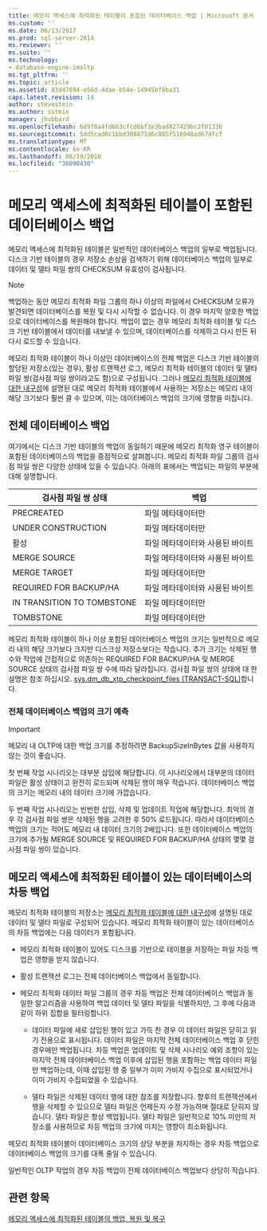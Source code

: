 ```yaml
---
title: 메모리 액세스에 최적화된 테이블이 포함된 데이터베이스 백업 | Microsoft 문서
ms.custom: ''
ms.date: 06/13/2017
ms.prod: sql-server-2014
ms.reviewer: ''
ms.suite: ''
ms.technology:
- database-engine-imoltp
ms.tgt_pltfrm: ''
ms.topic: article
ms.assetid: 83d47694-e56d-4dae-b54e-14945bf8ba31
caps.latest.revision: 14
author: stevestein
ms.author: sstein
manager: jhubbard
ms.openlocfilehash: 6d9f0a4fd663cfcd6bf3e3bad827429bc2f0133b
ms.sourcegitcommit: 5dd5cad0c1bbd308471d6c885f516948ad67dfcf
ms.translationtype: MT
ms.contentlocale: ko-KR
ms.lasthandoff: 06/19/2018
ms.locfileid: "36090430"
---
```

# <a name="backing-up-a-database-with-memory-optimized-tables"></a>메모리 액세스에 최적화된 테이블이 포함된 데이터베이스 백업
  메모리 액세스에 최적화된 테이블은 일반적인 데이터베이스 백업의 일부로 백업됩니다. 디스크 기반 테이블의 경우 저장소 손상을 검색하기 위해 데이터베이스 백업의 일부로 데이터 및 델타 파일 쌍의 CHECKSUM 유효성이 검사됩니다.  
  
> [!NOTE]  
>  백업하는 동안 메모리 최적화 파일 그룹의 하나 이상의 파일에서 CHECKSUM 오류가 발견되면 데이터베이스를 복원 및 다시 시작할 수 없습니다. 이 경우 마지막 양호한 백업으로 데이터베이스를 복원해야 합니다. 백업이 없는 경우 메모리 최적화 테이블 및 디스크 기반 테이블에서 데이터를 내보낼 수 있으며, 데이터베이스를 삭제하고 다시 만든 뒤 다시 로드할 수 있습니다.  
  
 메모리 최적화 테이블이 하나 이상인 데이터베이스의 전체 백업은 디스크 기반 테이블의 할당된 저장소(있는 경우), 활성 트랜잭션 로그, 메모리 최적화 테이블의 데이터 및 델타 파일 쌍(검사점 파일 쌍이라고도 함)으로 구성됩니다. 그러나 [메모리 최적화 테이블에 대한 내구성](memory-optimized-tables.md)에 설명된 대로 메모리 최적화 테이블에서 사용하는 저장소는 메모리 내의 해당 크기보다 훨씬 클 수 있으며, 이는 데이터베이스 백업의 크기에 영향을 미칩니다.  
  
## <a name="full-database-backup"></a>전체 데이터베이스 백업  
 여기에서는 디스크 기반 테이블의 백업이 동일하기 때문에 메모리 최적화 영구 테이블이 포함된 데이터베이스의 백업을 중점적으로 살펴봅니다. 메모리 최적화 파일 그룹의 검사점 파일 쌍은 다양한 상태에 있을 수 있습니다. 아래의 표에서는 백업되는 파일의 부분에 대해 설명합니다.  
  
|검사점 파일 쌍 상태|백업|  
|--------------------------------|------------|  
|PRECREATED|파일 메타데이터만|  
|UNDER CONSTRUCTION|파일 메타데이터만|  
|활성|파일 메타데이터와 사용된 바이트|  
|MERGE SOURCE|파일 메타데이터와 사용된 바이트|  
|MERGE TARGET|파일 메타데이터만|  
|REQUIRED FOR BACKUP/HA|파일 메타데이터와 사용된 바이트|  
|IN TRANSITION TO TOMBSTONE|파일 메타데이터만|  
|TOMBSTONE|파일 메타데이터만|  
  
 메모리 최적화 테이블이 하나 이상 포함된 데이터베이스 백업의 크기는 일반적으로 메모리 내의 해당 크기보다 크지만 디스크상 저장소보다는 작습니다. 추가 크기는 삭제된 행 수와 작업에 간접적으로 의존하는 REQUIRED FOR BACKUP/HA 및 MERGE SOURCE 상태의 검사점 파일 쌍 수에 따라 달라집니다. 검사점 파일 쌍의 상태에 대 한 설명은 참조 하십시오. [sys.dm_db_xtp_checkpoint_files &#40;TRANSACT-SQL&#41;](/sql/relational-databases/system-dynamic-management-views/sys-dm-db-xtp-checkpoint-files-transact-sql)합니다.  
  
### <a name="estimating-size-of-full-database-backup"></a>전체 데이터베이스 백업의 크기 예측  
  
> [!IMPORTANT]  
>  메모리 내 OLTP에 대한 백업 크기를 추정하려면 BackupSizeInBytes 값을 사용하지 않는 것이 좋습니다.  
  
 첫 번째 작업 시나리오는 대부분 삽입에 해당합니다. 이 시나리오에서 대부분의 데이터 파일은 활성 상태이고 완전히 로드되며 삭제된 행이 매우 적습니다. 데이터베이스 백업의 크기는 메모리 내의 데이터 크기에 가깝습니다.  
  
 두 번째 작업 시나리오는 빈번한 삽입, 삭제 및 업데이트 작업에 해당합니다. 최악의 경우 각 검사점 파일 쌍은 삭제된 행을 고려한 후 50% 로드됩니다. 따라서 데이터베이스 백업의 크기는 적어도 메모리 내 데이터 크기의 2배입니다. 또한 데이터베이스 백업의 크기에 추가될 MERGE SOURCE 및 REQUIRED FOR BACKUP/HA 상태의 몇몇 검사점 파일 쌍이 있습니다.  
  
## <a name="differential-backups-of-databases-with-memory-optimized-tables"></a>메모리 액세스에 최적화된 테이블이 있는 데이터베이스의 차등 백업  
 메모리 최적화 테이블의 저장소는 [메모리 최적화 테이블에 대한 내구성](memory-optimized-tables.md)에 설명된 대로 데이터 및 델타 파일로 구성되어 있습니다. 메모리 최적화 테이블이 있는 데이터베이스의 차등 백업에는 다음 데이터가 포함됩니다.  
  
-   메모리 최적화 테이블이 있어도 디스크를 기반으로 테이블을 저장하는 파일 차등 백업은 영향을 받지 않습니다.  
  
-   활성 트랜잭션 로그는 전체 데이터베이스 백업에서 동일합니다.  
  
-   메모리 최적화 데이터 파일 그룹의 경우 차등 백업은 전체 데이터베이스 백업과 동일한 알고리즘을 사용하여 백업 데이터 및 델타 파일을 식별하지만, 그 후에 다음과 같이 하위 집합을 필터링합니다.  
  
    -   데이터 파일에 새로 삽입된 행이 있고 가득 찬 경우 이 데이터 파일은 닫히고 읽기 전용으로 표시됩니다. 데이터 파일은 마지막 전체 데이터베이스 백업 후 닫힌 경우에만 백업됩니다. 차등 백업은 업데이트 및 삭제 시나리오 예외 조항이 있는 마지막 전체 데이터베이스 백업 이후에 삽입된 행을 포함하는 백업 데이터 파일만 백업하는데, 이때 삽입된 행 중 일부가 이미 가비지 수집으로 표시되었거나 이미 가비지 수집되었을 수 있습니다.  
  
    -   델타 파일은 삭제된 데이터 행에 대한 참조를 저장합니다. 향후의 트랜잭션에서 행을 삭제할 수 있으므로 델타 파일은 언제든지 수정 가능하며 절대로 닫히지 않습니다. 델타 파일은 항상 백업됩니다. 델타 파일은 일반적으로 10% 미만의 저장소를 사용하므로 차등 백업의 크기에 미치는 영향이 최소화됩니다.  
  
 메모리 최적화 테이블이 데이터베이스 크기의 상당 부분을 차지하는 경우 차등 백업으로 데이터베이스 백업의 크기를 대폭 줄일 수 있습니다.  
  
 일반적인 OLTP 작업의 경우 차등 백업이 전체 데이터베이스 백업보다 상당히 작습니다.  
  
## <a name="see-also"></a>관련 항목  
 [메모리 액세스에 최적화된 테이블의 백업, 복원 및 복구](restore-and-recovery-of-memory-optimized-tables.md)  
  
  
